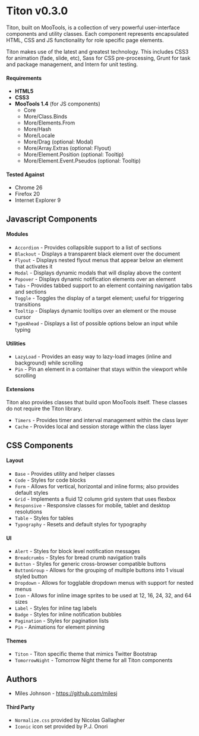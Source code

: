 # Titon v0.3.0 #

Titon, built on MooTools, is a collection of very powerful user-interface components and utility classes.
Each component represents encapsulated HTML, CSS and JS functionality for role specific page elements.

Titon makes use of the latest and greatest technology. This includes CSS3 for animation (fade, slide, etc),
Sass for CSS pre-processing, Grunt for task and package management, and Intern for unit testing.

#### Requirements ####
* **HTML5**
* **CSS3**
* **MooTools 1.4** (for JS components)
	* Core
	* More/Class.Binds
	* More/Elements.From
	* More/Hash
	* More/Locale
	* More/Drag (optional: Modal)
	* More/Array.Extras (optional: Flyout)
	* More/Element.Position (optional: Tooltip)
	* More/Element.Event.Pseudos (optional: Tooltip)

#### Tested Against ####
* Chrome 26
* Firefox 20
* Internet Explorer 9

## Javascript Components ##
#### Modules ####
* `Accordion` - Provides collapsible support to a list of sections
* `Blackout` - Displays a transparent black element over the document
* `Flyout` - Displays nested flyout menus that appear below an element that activates it
* `Modal` - Displays dynamic modals that will display above the content
* `Popover` - Displays dynamic notification elements over an element
* `Tabs` - Provides tabbed support to an element containing navigation tabs and sections
* `Toggle` - Toggles the display of a target element; useful for triggering transitions
* `Tooltip` - Displays dynamic tooltips over an element or the mouse cursor
* `TypeAhead` - Displays a list of possible options below an input while typing

#### Utilities ####
* `LazyLoad` - Provides an easy way to lazy-load images (inline and background) while scrolling
* `Pin` - Pin an element in a container that stays within the viewport while scrolling

#### Extensions ####
Titon also provides classes that build upon MooTools itself. These classes do not require the Titon library.

* `Timers` - Provides timer and interval management within the class layer
* `Cache` - Provides local and session storage within the class layer

## CSS Components ##
#### Layout ####
* `Base` - Provides utility and helper classes
* `Code` - Styles for code blocks
* `Form` - Allows for vertical, horizontal and inline forms; also provides default styles
* `Grid` - Implements a fluid 12 column grid system that uses flexbox
* `Responsive` - Responsive classes for mobile, tablet and desktop resolutions
* `Table` - Styles for tables
* `Typography` - Resets and default styles for typography

#### UI ####
* `Alert` - Styles for block level notification messages
* `Breadcrumbs` - Styles for bread crumb navigation trails
* `Button` - Styles for generic cross-browser compatible buttons
* `ButtonGroup` - Allows for the grouping of multiple buttons into 1 visual styled button
* `Dropdown` - Allows for togglable dropdown menus with support for nested menus
* `Icon` - Allows for inline image sprites to be used at 12, 16, 24, 32, and 64 sizes
* `Label` - Styles for inline tag labels
* `Badge` - Styles for inline notification bubbles
* `Pagination` - Styles for pagination lists
* `Pin` - Animations for element pinning

#### Themes ####
* `Titon` - Titon specific theme that mimics Twitter Bootstrap
* `TomorrowNight` - Tomorrow Night theme for all Titon components

## Authors ##
* Miles Johnson - https://github.com/milesj

#### Third Party ####
* `Normalize.css` provided by Nicolas Gallagher
* `Iconic` icon set provided by P.J. Onori